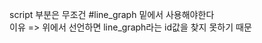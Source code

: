 
<div id="line_graph"></div>    

<script src="./line_graph.js"></script>    
<script>   
    lineGraph.data = [0,1,2];		// 기본값   
    lineGraph.width = 500;		// 기본값   
    lineGraph.height = 300;		// 기본값   
    lineGraph.display();   
</script>    

script 부분은 무조건 #line_graph 밑에서 사용해야한다   
이유 => 위에서 선언하면 line_graph라는 id값을 찾지 못하기 때문   
